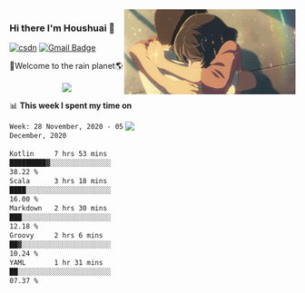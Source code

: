<img  align='right' height="150" src="https://github.com/LikeRainDay/LikeRainDay/blob/master/pic/img_rain_1.gif?raw=true">



### Hi there I'm Houshuai :lemon:

[![csdn](https://img.shields.io/badge/-csdn-c14438?style=flat-square&logo=c&logoColor=white)](https://blog.csdn.net/qq_15807167)
[![Gmail Badge](https://img.shields.io/badge/-gmail-c14438?style=flat-square&logo=Gmail&logoColor=white&link=mailto:houshuai0816@gmail.com)](mailto:houshuai0816@gmail.com)

🚀Welcome to the rain planet🌎

<center>
<img align='center'  src="https://source.unsplash.com/random/1200x600">
</center>

📊 **This week I spent my time on**

<img align='right'   width="300" src="https://github-readme-stats.vercel.app/api?username=LikeRainDay&show_icons=true&title_color=fff&icon_color=79ff97&text_color=9f9f9f&bg_color=151515">

<!--START_SECTION:waka-->
```text
Week: 28 November, 2020 - 05 December, 2020

Kotlin     7 hrs 53 mins   █████████▓░░░░░░░░░░░░░░░   38.22 % 
Scala      3 hrs 18 mins   ████░░░░░░░░░░░░░░░░░░░░░   16.00 % 
Markdown   2 hrs 30 mins   ███░░░░░░░░░░░░░░░░░░░░░░   12.18 % 
Groovy     2 hrs 6 mins    ██▓░░░░░░░░░░░░░░░░░░░░░░   10.24 % 
YAML       1 hr 31 mins    ██░░░░░░░░░░░░░░░░░░░░░░░   07.37 % 
```
<!--END_SECTION:waka-->
